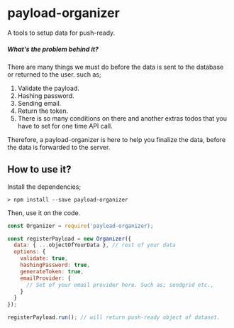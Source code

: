 # payload-organizer
A tools to setup data for push-ready.

##### What's the problem behind it?
There are many things we must do before the data is sent to the database or returned to the user. such as;
1. Validate the payload.
2. Hashing password.
3. Sending email.
4. Return the token.
5. There is so many conditions on there and another extras todos that you have to set for one time API call.

Therefore, a payload-organizer is here to help you finalize the data, before the data is forwarded to the server.

## How to use it?
Install the dependencies;
```
> npm install --save payload-organizer
```

Then, use it on the code.

```javascript
const Organizer = require('payload-organizer);

const registerPayload = new Organizer({
  data: { ...objectOfYourData }, // rest of your data
  options: {
    validate: true,
    hashingPassword: true,
    generateToken: true,
    emailProvider: {
      // Set of your email provider here. Such as; sendgrid etc.,
    }
  }
});

registerPayload.run(); // will return push-ready object of dataset.
```